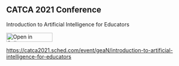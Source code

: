 ## CATCA 2021 Conference

Introduction to Artificial Intelligence for Educators

<a href="https://hub.callysto.ca/jupyter/hub/user-redirect/git-pull?repo=https%3A%2F%2Fgithub.com%2Fcallysto%2FML-exploration&branch=main&urlpath=notebooks/ML-exploration/linear-regression/ai-for-educators/ai-for-educators.ipynb&depth=1" target="_parent"><img src="https://raw.githubusercontent.com/callysto/curriculum-notebooks/master/open-in-callysto-button.svg?sanitize=true" width="123" height="24" alt="Open in Callysto"></a>

https://catca2021.sched.com/event/geaN/introduction-to-artificial-intelligence-for-educators 
